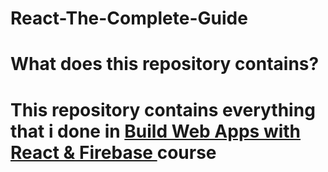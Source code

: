 # React-The-Complete-Guide

<h1>What does this repository contains?<h1>

This repository contains everything that i done in <a href="https://www.udemy.com/course/build-web-apps-with-react-firebase/">Build Web Apps with React & Firebase
</a>course

